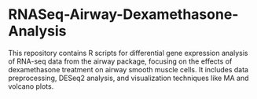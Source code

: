 # RNASeq-Airway-Dexamethasone-Analysis
This repository contains R scripts for differential gene expression analysis of RNA-seq data from the airway package, focusing on the effects of dexamethasone treatment on airway smooth muscle cells. It includes data preprocessing, DESeq2 analysis, and visualization techniques like MA and volcano plots.
